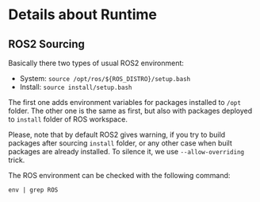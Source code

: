 # Details about Runtime
## ROS2 Sourcing
Basically there two types of usual ROS2 environment:
* System: `source /opt/ros/${ROS_DISTRO}/setup.bash`
* Install: `source install/setup.bash`

The first one adds environment variables for packages installed to `/opt` folder.
The other one is the same as first, but also with packages deployed to `install` folder of ROS workspace.

Please, note that by default ROS2 gives warning, if you try to build packages after sourcing `install` folder, or any other case when built packages are already installed. To silence it, we use `--allow-overriding` trick.

The ROS environment can be checked with the following command:
```shell
env | grep ROS
```
